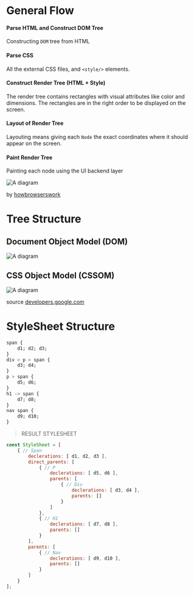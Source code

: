 # General Flow

#### Parse HTML and Construct DOM Tree
Constructing `DOM` tree from HTML

#### Parse CSS
All the external CSS files, and `<style/>` elements.

#### Construct Render Tree (HTML + Style)
The render tree contains rectangles with visual attributes like color and dimensions. The rectangles are in the right order to be displayed on the screen.

#### Layout of Render Tree
Layouting means giving each `Node` the exact coordinates where it should appear on the screen.

#### Paint Render Tree
Painting each node using the UI backend layer

![A diagram](https://www.html5rocks.com/en/tutorials/internals/howbrowserswork/webkitflow.png)

by [howbrowserswork](https://www.html5rocks.com/en/tutorials/internals/howbrowserswork/#Resources)


# Tree Structure

## Document Object Model (DOM)

![A diagram](https://developers.google.com/web/fundamentals/performance/critical-rendering-path/images/dom-tree.png)

## CSS Object Model (CSSOM)

![A diagram](https://developers.google.com/web/fundamentals/performance/critical-rendering-path/images/cssom-tree.png)

source [developers.google.com](https://developers.google.com/web/fundamentals/performance/critical-rendering-path/constructing-the-object-model)

# StyleSheet Structure
```css
span {
    d1; d2; d3;
}
div > p > span {
    d3; d4;
}
p > span {
    d5; d6;
}
h1 -> span {
    d7; d8;
}
nav span {
    d9; d10;
}
```

> RESULT STYLESHEET

```javascript
const StyleSheet = [
    { // Span
        declerations: [ d1, d2, d3 ],
        direct_parents: [
            { // P
                declerations: [ d5, d6 ],
                parents: [
                    { // Div
                        declerations: [ d3, d4 ],
                        parents: []
                    }
                ]
            },
            { // H1
                declerations: [ d7, d8 ],
                parents: []
            }
        ],
        parents: [
            { // Nav
                declerations: [ d9, d10 ],
                parents: []
            }
        ]
    }
];
```

